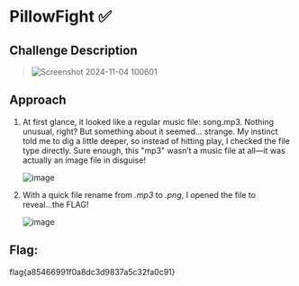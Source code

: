 # PillowFight ✅

## Challenge Description
> ![Screenshot 2024-11-04 100601](https://github.com/user-attachments/assets/2ca3e185-2ef4-4fde-9e70-3a2b2ecd790b)

## Approach
1. At first glance, it looked like a regular music file: song.mp3. Nothing unusual, right? But something about it seemed… strange. My instinct told me to dig a little deeper, so instead of hitting play, I checked the file type directly.
   Sure enough, this "mp3" wasn’t a music file at all—it was actually an image file in disguise!

   ![image](https://github.com/user-attachments/assets/e15d5b53-cb5f-4752-875b-030b769f97dc)
   
2. With a quick file rename from *.mp3* to *.png*, I opened the file to reveal...the FLAG!
   
   ![image](https://github.com/user-attachments/assets/ba96912f-dcaa-4777-ad15-da42be9ea4e0)
   
## Flag: 
flag{a85466991f0a8dc3d9837a5c32fa0c91}
